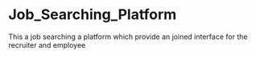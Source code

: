 # Job_Searching_Platform
This a job searching a platform which provide an joined interface for the recruiter and employee

